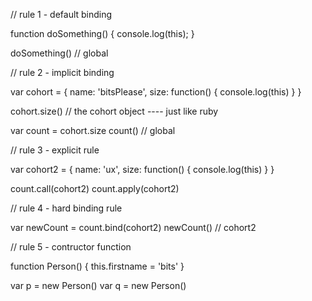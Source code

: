 // rule 1 - default binding 

function doSomething() {
  console.log(this);
}

doSomething() // global

// rule 2 - implicit binding

var cohort = {
  name: 'bitsPlease',
  size: function() {
    console.log(this)
  }
}

cohort.size() // the cohort object ---- just like ruby

var count = cohort.size
count() // global

// rule 3 - explicit rule

var cohort2 = {
  name: 'ux',
  size: function() {
    console.log(this)
  }
}

count.call(cohort2) 
count.apply(cohort2)

// rule 4 - hard binding rule

var newCount = count.bind(cohort2)
newCount() // cohort2

// rule 5 - contructor function

function Person() {
  this.firstname = 'bits'
}

var p = new Person()
var q = new Person()







